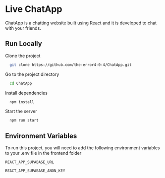 
# Live ChatApp

ChatApp is a chatting website built using React and it is developed to chat with your friends.


## Run Locally

Clone the project

```bash
  git clone https://github.com/the-error4-0-4/ChatApp.git
```

Go to the project directory

```bash
  cd ChatApp
```

Install dependencies

```bash
  npm install
```

Start the server

```bash
  npm run start
```


## Environment Variables

To run this project, you will need to add the following environment variables to your .env file in the frontend folder

`REACT_APP_SUPABASE_URL`

`REACT_APP_SUPABASE_ANON_KEY`



